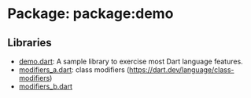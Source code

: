 # Package: package:demo


## Libraries

- [demo.dart](demo.md): A sample library to exercise most Dart language features.
- [modifiers_a.dart](modifiers_a.md):
  class modifiers (https://dart.dev/language/class-modifiers)
- [modifiers_b.dart](modifiers_b.md)
